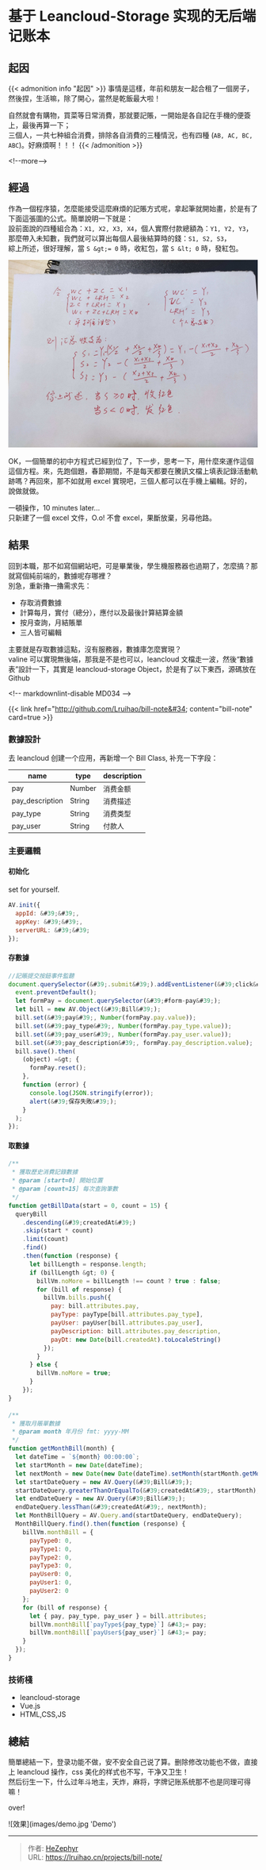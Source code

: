 # 基于 Leancloud-Storage 实现的无后端记账本


## 起因

{{&lt; admonition info &#34;起因&#34; &gt;}}
事情是這樣，年前和朋友一起合租了一個房子，然後捏，生活嘛，除了開心，當然是乾飯最大啦！

自然就會有購物，買菜等日常消費，那就要記賬，一開始是各自記在手機的便簽上，最後再算一下；  
三個人，一共七种組合消費，排除各自消費的三種情況，也有四種 (`AB, AC, BC, ABC`)。好麻煩啊！！！
{{&lt; /admonition &gt;}}

&lt;!--more--&gt;

## 經過

作為一個程序猿，怎麼能接受這麼麻煩的記賬方式呢，拿起筆就開始畫，於是有了下面這張圖的公式。簡單說明一下就是：  
設前面說的四種組合為：`X1, X2, X3, X4`，個人實際付款總額為：`Y1, Y2, Y3`，那麼帶入未知數，我們就可以算出每個人最後結算時的錢：`S1, S2, S3`，  
綜上所述，很好理解，當 `S &gt;= 0` 時，收紅包，當 `S &lt; 0` 時，發紅包。

![计算公式](images/gs.jpg)

OK，一個簡單的初中方程式已經到位了，下一步，思考一下，用什麼來運作這個這個方程。來，先跑個題，春節期間，不是每天都要在騰訊文檔上填表記錄活動軌跡嗎？再回來，那不如就用 excel 實現吧，三個人都可以在手機上編輯。好的，說做就做。

一頓操作，10 minutes later...  
只新建了一個 excel 文件，O.o! 不會 excel，果斷放棄，另尋他路。

## 結果

回到本職，那不如寫個網站吧，可是畢業後，學生機服務器也過期了，怎麼搞？那就寫個純前端的，數據呢存哪裡？  
別急，重新擼一擼需求先：

- 存取消費數據
- 計算每月，實付（總分），應付以及最後計算結算金額
- 按月查詢，月結賬單
- 三人皆可編輯

主要就是存取數據這點，沒有服務器，數據庫怎麼實現？  
valine 可以實現無後端，那我是不是也可以，leancloud 文檔走一波，然後“數據表”設計一下，其實是 leancloud-storage Object，於是有了以下東西，源碼放在 Github

&lt;!-- markdownlint-disable MD034 --&gt;

{{&lt; link href=&#34;http://github.com/Lruihao/bill-note&#34; content=&#34;bill-note&#34; card=true &gt;}}

### 數據設計

去 leancloud 创建一个应用，再新增一个 Bill Class, 补充一下字段：

| name            | type   | description |
| --------------- | ------ | ----------- |
| pay             | Number | 消费金额    |
| pay_description | String | 消费描述    |
| pay_type        | String | 消费类型    |
| pay_user        | String | 付款人      |

### 主要邏輯

#### 初始化

set for yourself.

```js
AV.init({
  appId: &#39;&#39;,
  appKey: &#39;&#39;,
  serverURL: &#39;&#39;
});
```

#### 存數據

```js
//記賬提交按鈕事件監聽
document.querySelector(&#39;.submit&#39;).addEventListener(&#39;click&#39;, function (event) {
  event.preventDefault();
  let formPay = document.querySelector(&#39;#form-pay&#39;);
  let bill = new AV.Object(&#39;Bill&#39;);
  bill.set(&#39;pay&#39;, Number(formPay.pay.value));
  bill.set(&#39;pay_type&#39;, Number(formPay.pay_type.value));
  bill.set(&#39;pay_user&#39;, Number(formPay.pay_user.value));
  bill.set(&#39;pay_description&#39;, formPay.pay_description.value);
  bill.save().then(
    (object) =&gt; {
      formPay.reset();
    },
    function (error) {
      console.log(JSON.stringify(error));
      alert(&#39;保存失敗&#39;);
    }
  );
});
```

#### 取數據

```js
/**
 * 獲取歷史消費記錄數據
 * @param [start=0] 開始位置
 * @param [count=15] 每次查詢筆數
 */
function getBillData(start = 0, count = 15) {
  queryBill
    .descending(&#39;createdAt&#39;)
    .skip(start * count)
    .limit(count)
    .find()
    .then(function (response) {
      let billLength = response.length;
      if (billLength &gt; 0) {
        billVm.noMore = billLength !== count ? true : false;
        for (bill of response) {
          billVm.bills.push({
            pay: bill.attributes.pay,
            payType: payType[bill.attributes.pay_type],
            payUser: payUser[bill.attributes.pay_user],
            payDescription: bill.attributes.pay_description,
            payDt: new Date(bill.createdAt).toLocaleString()
          });
        }
      } else {
        billVm.noMore = true;
      }
    });
}

/**
 * 獲取月賬單數據
 * @param month 年月份 fmt: yyyy-MM
 */
function getMonthBill(month) {
  let dateTime = `${month} 00:00:00`;
  let startMonth = new Date(dateTime);
  let nextMonth = new Date(new Date(dateTime).setMonth(startMonth.getMonth() &#43; 1));
  let startDateQuery = new AV.Query(&#39;Bill&#39;);
  startDateQuery.greaterThanOrEqualTo(&#39;createdAt&#39;, startMonth);
  let endDateQuery = new AV.Query(&#39;Bill&#39;);
  endDateQuery.lessThan(&#39;createdAt&#39;, nextMonth);
  let MonthBillQuery = AV.Query.and(startDateQuery, endDateQuery);
  MonthBillQuery.find().then(function (response) {
    billVm.monthBill = {
      payType0: 0,
      payType1: 0,
      payType2: 0,
      payType3: 0,
      payUser0: 0,
      payUser1: 0,
      payUser2: 0
    };
    for (bill of response) {
      let { pay, pay_type, pay_user } = bill.attributes;
      billVm.monthBill[`payType${pay_type}`] &#43;= pay;
      billVm.monthBill[`payUser${pay_user}`] &#43;= pay;
    }
  });
}
```

### 技術棧

- leancloud-storage
- Vue.js
- HTML,CSS,JS

## 總結

簡單總結一下，登录功能不做，安不安全自己说了算。删除修改功能也不做，直接上 leancloud 操作，css 美化的样式也不写，干净又卫生！  
然后衍生一下，什么过年斗地主，天炸，麻将，字牌记账系统那不也是同理可得嘛！

over!

![效果](images/demo.jpg &#39;Demo&#39;)


---

> 作者: [HeZephyr](https://github.com/HeZephyr)  
> URL: https://lruihao.cn/projects/bill-note/  

